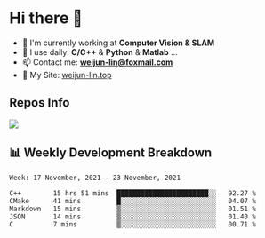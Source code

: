 # Hi there 👋

<!--
**Weijun-Lin/Weijun-Lin** is a ✨ _special_ ✨ repository because its `README.md` (this file) appears on your GitHub profile.

Here are some ideas to get you started:

- 🔭 I’m currently working on ...
- 🌱 I’m currently learning ...
- 👯 I’m looking to collaborate on ...
- 🤔 I’m looking for help with ...
- 💬 Ask me about ...
- 📫 How to reach me: ...
- 😄 Pronouns: ...
- ⚡ Fun fact: ...
-->

- 🏢 I'm currently working at **Computer Vision & SLAM**
- 🚀 I use daily: **C/C++** & **Python** & **Matlab** ...
- 📫 Contact me: **weijun-lin@foxmail.com**
- 🔗 My Site: [weijun-lin.top](weijun-lin.top)

  

## Repos Info
![](https://github-readme-stats.vercel.app/api?username=Weijun-Lin&theme=cobalt)

## 📊 Weekly Development Breakdown

<!--START_SECTION:waka-->
```text
Week: 17 November, 2021 - 23 November, 2021

C++        15 hrs 51 mins  ███████████████████████░░   92.27 % 
CMake      41 mins         █░░░░░░░░░░░░░░░░░░░░░░░░   04.07 % 
Markdown   15 mins         ▒░░░░░░░░░░░░░░░░░░░░░░░░   01.51 % 
JSON       14 mins         ▒░░░░░░░░░░░░░░░░░░░░░░░░   01.40 % 
C          7 mins          ▒░░░░░░░░░░░░░░░░░░░░░░░░   00.71 % 
```
<!--END_SECTION:waka-->
